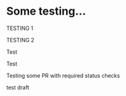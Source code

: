 # Some testing...

TESTING 1

TESTING 2

Test

Test

Testing some PR with required status checks

test draft
